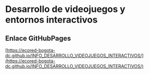 # **Desarrollo de videojuegos y entornos interactivos**

## **Enlace GitHubPages**

[https://ecored-bogota-dc.github.io/INFO_DESARROLLO_VIDEOJUEGOS_INTERACTIVOS/](https://ecored-bogota-dc.github.io/INFO_DESARROLLO_VIDEOJUEGOS_INTERACTIVOS/)

#
